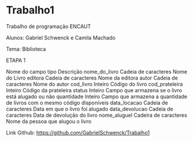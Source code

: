 # Trabalho1 
Trabalho de programação ENCAUT

Alunos: Gabriel Schwenck e Camila Machado

Tema: Biblioteca 

ETAPA 1


Nome do campo	tipo	Descrição
nome_do_livro	Cadeia de caracteres	Nome do Livro
editora	Cadeia de caracteres	Nome da editora
autor	Cadeia de caracteres	Nome do autor
cod_livro	Inteiro	Código do livro
cod_prateleira	Inteiro	Código da prateleira
status	Inteiro	Campo que armazena
se o livro está alugado ou não
quantidade	Inteiro	Campo que armazena a quantidade de livros com o mesmo código disponíveis
data_locacao	Cadeia de caracteres	Data em que o livro foi alugado
data_devolucao	Cadeia de caracteres	Data de devolução do livro
nome_aluguel	Cadeira de caracteres	Nome da pessoa que alugou o livro


Link Github: https://github.com/GabrielSchwenck/Trabalho1
